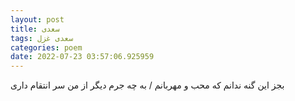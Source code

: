 ```yaml
---
layout: post
title: سعدی
tags: سعدی غزل
categories: poem
date: 2022-07-23 03:57:06.925959
---
```


بجز این گنه ندانم که محب و مهربانم / به چه جرم دیگر از من سر انتقام داری